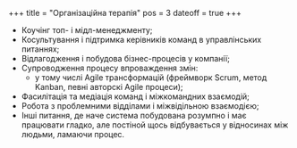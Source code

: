 +++
title = "Організаційна терапія"
pos = 3
dateoff = true
+++

- Коучінг топ- і мідл-менеджменту;
- Косультування і підтримка керівників команд в управлінських питаннях;
- Відлагодження і побудова бізнес-процесів у компанії;
- Супроводження процесу впроваждення змін:
  - у тому числі Agile трансформацій (фреймворк Scrum, метод Kanban, певні авторскі Agile процеси);
- Фасилітація та медіація команд і міжкомандних взаємодій;
- Робота з проблемними відділами і міжвідільною взаємодією;
- Інші питання, де наче система побудована розумпно і має працювати гладко, але постіной щось відбувається у відносинах між людьми, ламаючи процес.

